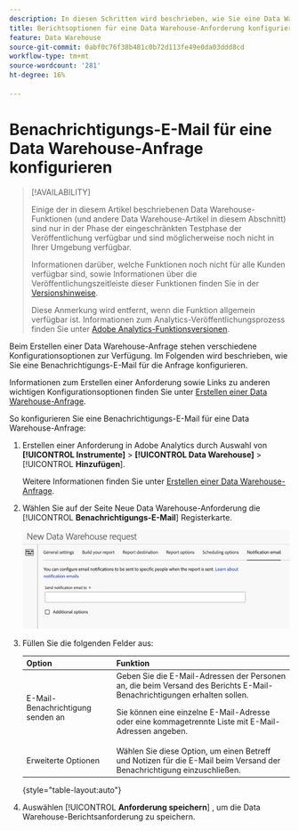 ```yaml
---
description: In diesen Schritten wird beschrieben, wie Sie eine Data Warehouse-Anforderung erstellen.
title: Berichtsoptionen für eine Data Warehouse-Anforderung konfigurieren
feature: Data Warehouse
source-git-commit: 0abf0c76f38b481c0b72d113fe49e0da03ddd8cd
workflow-type: tm+mt
source-wordcount: '281'
ht-degree: 16%

---
```


# Benachrichtigungs-E-Mail für eine Data Warehouse-Anfrage konfigurieren

>[!AVAILABILITY]
>
>Einige der in diesem Artikel beschriebenen Data Warehouse-Funktionen (und andere Data Warehouse-Artikel in diesem Abschnitt) sind nur in der Phase der eingeschränkten Testphase der Veröffentlichung verfügbar und sind möglicherweise noch nicht in Ihrer Umgebung verfügbar.
>
>Informationen darüber, welche Funktionen noch nicht für alle Kunden verfügbar sind, sowie Informationen über die Veröffentlichungszeitleiste dieser Funktionen finden Sie in der [Versionshinweise](/help/release-notes/latest.md).
>
>Diese Anmerkung wird entfernt, wenn die Funktion allgemein verfügbar ist. Informationen zum Analytics-Veröffentlichungsprozess finden Sie unter [Adobe Analytics-Funktionsversionen](/help/release-notes/releases.md).

Beim Erstellen einer Data Warehouse-Anfrage stehen verschiedene Konfigurationsoptionen zur Verfügung. Im Folgenden wird beschrieben, wie Sie eine Benachrichtigungs-E-Mail für die Anfrage konfigurieren.

Informationen zum Erstellen einer Anforderung sowie Links zu anderen wichtigen Konfigurationsoptionen finden Sie unter [Erstellen einer Data Warehouse-Anfrage](/help/export/data-warehouse/create-request/t-dw-create-request.md).

So konfigurieren Sie eine Benachrichtigungs-E-Mail für eine Data Warehouse-Anfrage:

1. Erstellen einer Anforderung in Adobe Analytics durch Auswahl von **[!UICONTROL Instrumente]** > **[!UICONTROL Data Warehouse]** > [!UICONTROL **Hinzufügen**].

   Weitere Informationen finden Sie unter [Erstellen einer Data Warehouse-Anfrage](/help/export/data-warehouse/create-request/t-dw-create-request.md).

1. Wählen Sie auf der Seite Neue Data Warehouse-Anforderung die [!UICONTROL **Benachrichtigungs-E-Mail**] Registerkarte.

   ![Berichtsziel-Tab](assets/dw-notification-email.png)

1. Füllen Sie die folgenden Felder aus:

   | Option | Funktion |
   |---------|----------|
   | E-Mail-Benachrichtigung senden an | Geben Sie die E-Mail-Adressen der Personen an, die beim Versand des Berichts E-Mail-Benachrichtigungen erhalten sollen. <p>Sie können eine einzelne E-Mail-Adresse oder eine kommagetrennte Liste mit E-Mail-Adressen angeben.</p> |
   | Erweiterte Optionen | Wählen Sie diese Option, um einen Betreff und Notizen für die E-Mail beim Versand der Benachrichtigung einzuschließen. |

   {style="table-layout:auto"}

1. Auswählen [!UICONTROL **Anforderung speichern**] , um die Data Warehouse-Berichtsanforderung zu speichern.
